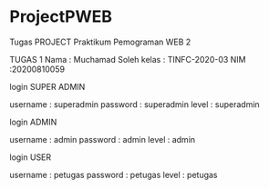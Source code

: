 # ProjectPWEB
Tugas PROJECT Praktikum Pemograman WEB 2


TUGAS 1
Nama : Muchamad Soleh 
kelas : TINFC-2020-03
NIM :20200810059


login SUPER ADMIN 

username : superadmin
password : superadmin
level    : superadmin

login ADMIN 

username : admin
password : admin
level    : admin

login USER 

username : petugas
password : petugas
level    : petugas
